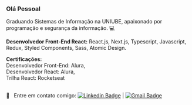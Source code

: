 ### Olá Pessoal 
Graduando Sistemas de Informação na UNIUBE, apaixonado por programação e segurança da informação. :computer:

<b>Desenvolvedor Front-End React:</b> React.js, Next.js, Typescript, Javascript, Redux, Styled Components, Sass, Atomic Design.

<b>Certificações:</b>
  <br/>Desenvolvedor Front-End: Alura, 
  <br/>Desenvolvedor React: Alura,
  <br/>Trilha React: Rocketseat

 <br/>:email: &nbsp; Entre em contato comigo: [![Linkedin Badge](https://img.shields.io/twitter/url?label=CarlosCesar&logo=linkedin&style=social&url=https%3A%2F%2Fwww.linkedin.com%2Fin%2Fcarlos-cesar-pereira-01a819157%2F)](https://www.linkedin.com/in/carlos-cesar-pereira-01a819157/) | [![Gmail Badge](https://img.shields.io/twitter/url?label=carloscesar.dev%40gmail.com&logo=gmail&logoColor=carloscesar.dev%40gmail.com&style=social&url=https%3A%2F%2Fmail.google.com%2Fmail%2Fu%2F0%2F%23inbox%2FFMfcgxwJXLcWhfvDJjbsJGvvBmPZgDfj)](mailto:carloscesar.dev@gmail.com)
<!--
**CarlosCesar12/CarlosCesar12** is a ✨ _special_ ✨ repository because its `README.md` (this file) appears 
 
